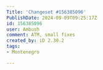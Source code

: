 ```yaml
---
Title: 'Changeset #156385096'
PublishDate: 2024-09-09T09:25:17Z
id: 156385096
user: Ambush
comment: ATM, small fixes
created_by: iD 2.30.2
tags:
- Montenegro

---
```

